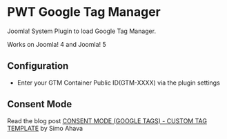 # PWT Google Tag Manager
Joomla! System Plugin to load Google Tag Manager.

Works on Joomla! 4 and Joomla! 5

## Configuration

- Enter your GTM Container Public ID(GTM-XXXX) via the plugin settings

## Consent Mode

Read the blog post [CONSENT MODE (GOOGLE TAGS) - CUSTOM TAG TEMPLATE](https://www.simoahava.com/custom-templates/consent-mode/) by Simo Ahava


